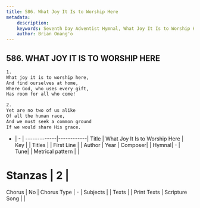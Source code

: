 ```yaml
---
title: 586. What Joy It Is to Worship Here
metadata:
    description: 
    keywords: Seventh Day Adventist Hymnal, What Joy It Is to Worship Here, , 
    author: Brian Onang'o
---
```



## 586. WHAT JOY IT IS TO WORSHIP HERE

```txt
1.
What joy it is to worship here,
And find ourselves at home,
Where God, who uses every gift,
Has room for all who come!

2.
Yet are no two of us alike
Of all the human race,
And we must seek a common ground
If we would share His grace.
```

- |   -  |
-------------|------------|
Title | What Joy It Is to Worship Here |
Key |  |
Titles |  |
First Line |  |
Author | 
Year | 
Composer|  |
Hymnal|  - |
Tune|  |
Metrical pattern | |
# Stanzas | 2 |
Chorus | No |
Chorus Type | - |
Subjects |  |
Texts |  |
Print Texts | 
Scripture Song |  |
  
